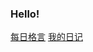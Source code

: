 ### Hello!

 
 
[每日格言](https://coin-233.github.io/class.github.io/everyday.html)   [我的日记](https://coin-233.github.io/class.github.io/rijiyanzheng.html)
